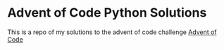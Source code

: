 # Advent of Code Python Solutions

This is a repo of my solutions to the advent of code challenge [Advent of Code](https://adventofcode.com/)
